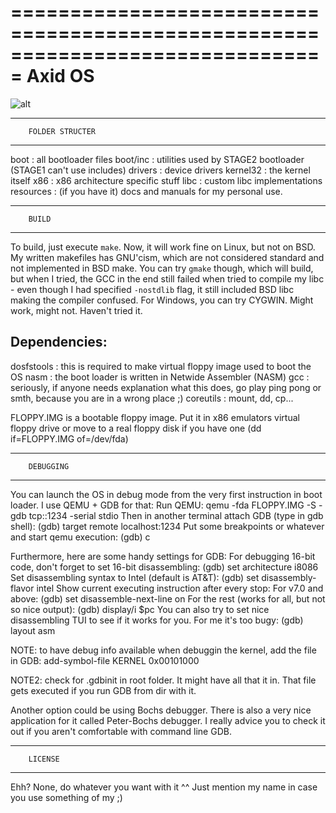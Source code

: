 ===============================================================================
                                 Axid OS
===============================================================================

![alt](http://i.imgur.com/zbmy5lp.png)

-------------------------------------------------------------------------------
        FOLDER STRUCTER
-------------------------------------------------------------------------------
boot        : all bootloader files
boot/inc    : utilities used by STAGE2 bootloader (STAGE1 can't use includes)
drivers     : device drivers
kernel32    : the kernel itself
x86         : x86 architecture specific stuff
libc        : custom libc implementations
resources   : (if you have it) docs and manuals for my personal use.


-------------------------------------------------------------------------------
        BUILD
-------------------------------------------------------------------------------
To build, just execute `make`.
Now, it will work fine on Linux, but not on BSD. My written makefiles has 
GNU'cism, which are not considered standard and not implemented in BSD make.
You can try `gmake` though, which will build, but when I tried, the GCC in the
end still failed when tried to compile my libc - even though I had specified
`-nostdlib` flag, it still included BSD libc making the compiler confused.
For Windows, you can try CYGWIN. Might work, might not. Haven't tried it.

Dependencies:
-------------------------------------------------------------------------------
dosfstools  : this is required to make virtual floppy image used to boot the OS
nasm        : the boot loader is written in Netwide Assembler (NASM)
gcc         : seriously, if anyone needs explanation what this does, go play
                ping pong or smth, because you are in a wrong place ;)
coreutils   : mount, dd, cp...

FLOPPY.IMG is a bootable floppy image. Put it in x86 emulators virtual floppy drive or
move to a real floppy disk if you have one (dd if=FLOPPY.IMG of=/dev/fda)


-------------------------------------------------------------------------------
        DEBUGGING
-------------------------------------------------------------------------------
You can launch the OS in debug mode from the very first instruction in boot loader.
I use QEMU + GDB for that:
    Run QEMU:
        qemu -fda FLOPPY.IMG -S -gdb tcp::1234 -serial stdio
    Then in another terminal attach GDB (type in gdb shell):
        (gdb) target remote localhost:1234
    Put some breakpoints or whatever and start qemu execution:
        (gdb) c

Furthermore, here are some handy settings for GDB:
    For debugging 16-bit code, don't forget to set 16-bit disassembling:
        (gdb) set architecture i8086
    Set disassembling syntax to Intel (default is AT&T):
        (gdb) set disassembly-flavor intel
    Show current executing instruction after every stop:
        For v7.0 and above:
        (gdb) set disassemble-next-line on
        For the rest (works for all, but not so nice output):
        (gdb) display/i $pc
    You can also try to set nice disassembling TUI to see if it works for you. For me it's too bugy:
        (gdb) layout asm

NOTE: to have debug info available when debuggin the kernel, add the file in GDB:
            add-symbol-file KERNEL 0x00101000

NOTE2: check for .gdbinit in root folder. It might have all that it in.
That file gets executed if you run GDB from dir with it.


Another option could be using Bochs debugger. There is also a very nice application for it
called Peter-Bochs debugger. I really advice you to check it out if you aren't comfortable
with command line GDB.


-------------------------------------------------------------------------------
        LICENSE
-------------------------------------------------------------------------------
Ehh? None, do whatever you want with it ^^
Just mention my name in case you use something of my ;)
